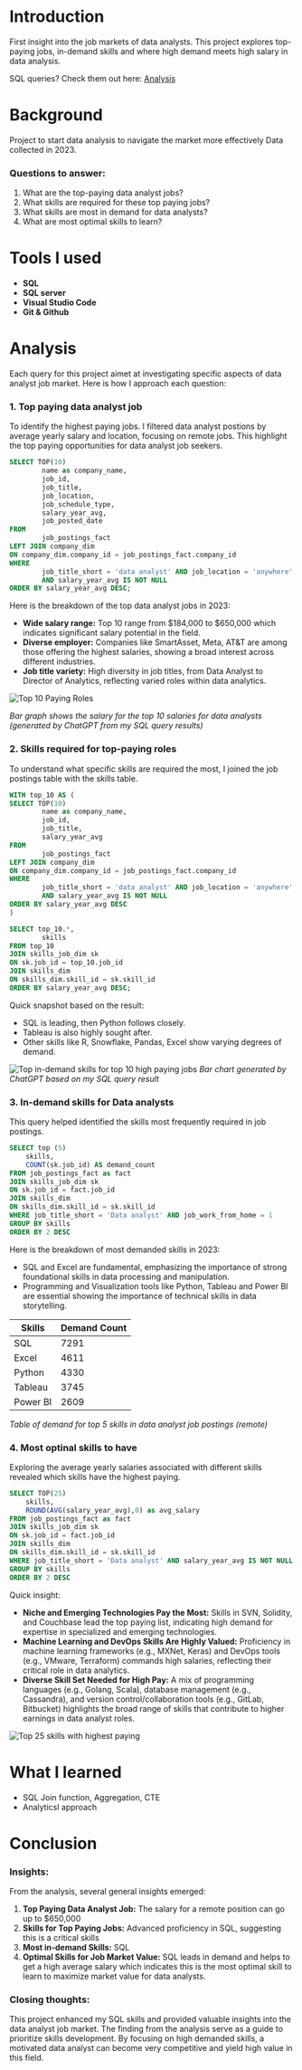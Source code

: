 # Introduction
First insight into the job markets of data analysts.
This project explores top-paying jobs, in-demand skills and where high demand meets high salary in data analysis.

SQL queries? Check them out here: [Analysis](/SQL_P3_Jobs/Analysis.sql)

# Background
Project to start data analysis to navigate the market more effectively
Data collected in 2023.
### Questions to answer:
1. What are the top-paying data analyst jobs?
2. What skills are required for these top paying jobs?
3. What skills are most in demand for data analysts?
4. What are most optimal skills to learn?

# Tools I used
- **SQL**
- **SQL server**
- **Visual Studio Code**
- **Git & Github**

# Analysis
Each query for this project aimet at investigating specific aspects of data analyst job market.
Here is how I approach each question:
### 1. Top paying data analyst job
To identify the highest paying jobs. I filtered data analyst postions by average yearly salary and location, focusing on remote jobs. This highlight the top paying opportunities for data analyst job seekers.
```sql
SELECT TOP(10)
        name as company_name,
        job_id,
        job_title,
        job_location,
        job_schedule_type,
        salary_year_avg,
        job_posted_date
FROM
        job_postings_fact
LEFT JOIN company_dim
ON company_dim.company_id = job_postings_fact.company_id
WHERE
        job_title_short = 'data analyst' AND job_location = 'anywhere'
        AND salary_year_avg IS NOT NULL
ORDER BY salary_year_avg DESC;
```
Here is the breakdown of the top data analyst jobs in 2023:
- **Wide salary range:** Top 10 range from $184,000 to $650,000 which indicates significant salary potential in the field.
- **Diverse employer:** Companies like SmartAsset, Meta, AT&T are among those offering the highest salaries, showing a broad interest across different industries.
- **Job title variety:** High diversity in job titles, from Data Analyst to Director of Analytics, reflecting varied roles within data analytics.

![Top 10 Paying Roles](SQL_P3_Jobs\1_top_10_paying_roles.png)

*Bar graph shows the salary for the top 10 salaries for data analysts (generated by ChatGPT from my SQL query results)*

### 2. Skills required for top-paying roles
To understand what specific skills are required the most, I joined the job postings table with the skills table.
```sql
WITH top_10 AS (
SELECT TOP(10)
        name as company_name,
        job_id,
        job_title,
        salary_year_avg
FROM
        job_postings_fact
LEFT JOIN company_dim
ON company_dim.company_id = job_postings_fact.company_id
WHERE
        job_title_short = 'data analyst' AND job_location = 'anywhere'
        AND salary_year_avg IS NOT NULL
ORDER BY salary_year_avg DESC
)

SELECT top_10.*,
        skills
FROM top_10
JOIN skills_job_dim sk
ON sk.job_id = top_10.job_id
JOIN skills_dim 
ON skills_dim.skill_id = sk.skill_id
ORDER BY salary_year_avg DESC;
```
Quick snapshot based on the result:
* SQL is leading, then Python follows closely.
* Tableau is also highly sought after.
* Other skills like R, Snowflake, Pandas, Excel show varying degrees of demand.

![Top in-demand skills for top 10 high paying jobs](SQL_P3_Jobs\Visualization_most_demanded_skills_top_10_jobs.JPG)
*Bar chart generated by ChatGPT based on my SQL query result*

### 3. In-demand skills for Data analysts
This query helped identified the skills most frequently required in job postings.
```sql
SELECT top (5) 
    skills,
    COUNT(sk.job_id) AS demand_count
FROM job_postings_fact as fact
JOIN skills_job_dim sk
ON sk.job_id = fact.job_id
JOIN skills_dim 
ON skills_dim.skill_id = sk.skill_id
WHERE job_title_short = 'Data analyst' AND job_work_from_home = 1
GROUP BY skills
ORDER BY 2 DESC
```
Here is the breakdown of most demanded skills in 2023:
* SQL and Excel are fundamental, emphasizing the importance of strong foundational skills in data processing and manipulation.
* Programming and Visualization tools like Python, Tableau and Power BI are essential showing the importance of technical skills in data storytelling.

| Skills     | Demand Count |
|------------|--------------|
| SQL        | 7291         |
| Excel      | 4611         |
| Python     | 4330         |
| Tableau    | 3745         |
| Power BI   | 2609         |

*Table of demand for top 5 skills in data analyst job postings (remote)*

### 4. Most optinal skills to have
Exploring the average yearly salaries associated with different skills revealed which skills have the highest paying.
```sql
SELECT TOP(25)
    skills,
    ROUND(AVG(salary_year_avg),0) as avg_salary
FROM job_postings_fact as fact
JOIN skills_job_dim sk
ON sk.job_id = fact.job_id
JOIN skills_dim 
ON skills_dim.skill_id = sk.skill_id
WHERE job_title_short = 'Data analyst' AND salary_year_avg IS NOT NULL
GROUP BY skills
ORDER BY 2 DESC
```
Quick insight:
- **Niche and Emerging Technologies Pay the Most:** Skills in SVN, Solidity, and Couchbase lead the top paying list, indicating high demand for expertise in specialized and emerging technologies.
- **Machine Learning and DevOps Skills Are Highly Valued:** Proficiency in machine learning frameworks (e.g., MXNet, Keras) and DevOps tools (e.g., VMware, Terraform) commands high salaries, reflecting their critical role in data analytics.
- **Diverse Skill Set Needed for High Pay:** A mix of programming languages (e.g., Golang, Scala), database management (e.g., Cassandra), and version control/collaboration tools (e.g., GitLab, Bitbucket) highlights the broad range of skills that contribute to higher earnings in data analyst roles.

![Top 25 skills with highest paying](SQL_P3_Jobs\Visualization_top25_skills.png)

# What I learned
- SQL Join function, Aggregation, CTE
- Analyticsl approach

# Conclusion
### Insights:
From the analysis, several general insights emerged:
1. **Top Paying Data Analyst Job:** The salary for a remote position can go up to $650,000
2. **Skills for Top Paying Jobs:** Advanced proficiency in SQL, suggesting this is a critical skills
3. **Most in-demand Skills:** SQL
4. **Optimal Skills for Job Market Value:** SQL leads in demand and helps to get a high average salary which indicates this is the most optimal skill to learn to maximize market value for data analysts.

### Closing thoughts:
This project enhanced my SQL skills and provided valuable insights into the data analyst job market. The finding from the analysis serve as a guide to prioritize skills development. By focusing on high demanded skills, a motivated data analyst can become very competitive and yield high value in this field.